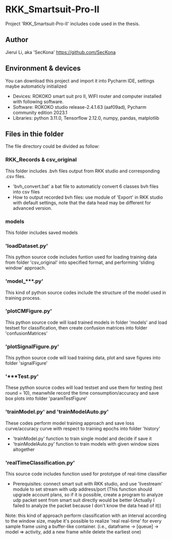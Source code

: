 # RKK_Smartsuit-Pro-II

Project 'RKK_Smartsuit-Pro-II' includes code used in the thesis. 

## Author

Jierui Li, aka 'SecKona' https://github.com/SecKona

## Environment & devices

You can download this project and import it into Pycharm IDE, settings maybe automaticly initialized
* Devices: ROKOKO smart suit pro II, WIFI router and computer installed with following software.
* Software: ROKOKO studio release-2.4.1.63 (aaf09ad), Pycharm community edition 2023.1
* Libraries: python 3.11.0, Tensorflow 2.12.0, numpy, pandas, matplotlib

## Files in thie folder

The file directory could be divided as follow:

### RKK_Records & csv_original

This folder includes .bvh files output from RKK studio and corresponding .csv files.
* 'bvh_convert.bat' a bat file to automaticly convert 6 classes bvh files into csv files
* How to output recorded bvh files: use module of 'Export' in RKK studio with default settings, note that the data head may be different for advanced version.

### models

This folder includes saved models

### 'loadDataset.py'

This python source code includes funtion used for loading training data from folder 'csv_original' into specified format, and performing 'sliding window' approach.

### 'model_***.py'

This kind of python source codes include the structure of the model used in training process.

### 'plotCMFigure.py'

This python source code will load trained models in folder 'models' and load testset for classification, then create confusion matrices into folder 'confusionMatrices' 

### 'plotSignalFigure.py'

This python source code will load training data, plot and save figures into folder 'signalFigure'

### '***Test.py'

These python source codes will load testset and use them for testing (test round = 10), meanwhile record the time consumption/accuracy and save box plots into folder 'paramTestFigure'

### 'trainModel.py' and 'trainModelAuto.py'

These codes perform model training approach and save loss curve/accuracy curve with respect to training epochs into folder 'history'
* 'trainModel.py' function to train single model and decide if save it
* 'trainModelAuto.py' function to train models with given window sizes altogether

### 'realTimeClassification.py'

This source code includes function used for prototype of real-time classifier
* Prerequisites: connect smart suit with RKK studio, and use 'livestream' module to set stream with udp address/port (This function should upgrade account plans, so if it is possible, create a program to analyze udp packet sent from smart suit directly would be better (Actually I failed to analyze the packet because I don't know the data head of it))

Note: this kind of approach perform classification with an interval according to the window size, maybe it's possible to realize 'real real-time' for every sample frame using a buffer-like container. (i.e.,  dataframe -> [queue] -> model => activity, add a new frame while delete the earliest one)
